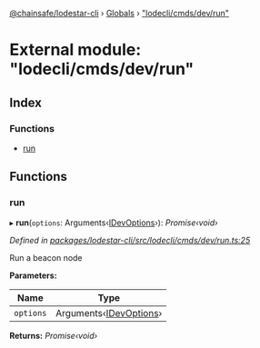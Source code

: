 [@chainsafe/lodestar-cli](../README.md) › [Globals](../globals.md) › ["lodecli/cmds/dev/run"](_lodecli_cmds_dev_run_.md)

# External module: "lodecli/cmds/dev/run"

## Index

### Functions

* [run](_lodecli_cmds_dev_run_.md#run)

## Functions

###  run

▸ **run**(`options`: Arguments‹[IDevOptions](_lodecli_cmds_dev_options_index_.md#idevoptions)›): *Promise‹void›*

*Defined in [packages/lodestar-cli/src/lodecli/cmds/dev/run.ts:25](https://github.com/ChainSafe/lodestar/blob/e2d6cf7/packages/lodestar-cli/src/lodecli/cmds/dev/run.ts#L25)*

Run a beacon node

**Parameters:**

Name | Type |
------ | ------ |
`options` | Arguments‹[IDevOptions](_lodecli_cmds_dev_options_index_.md#idevoptions)› |

**Returns:** *Promise‹void›*
